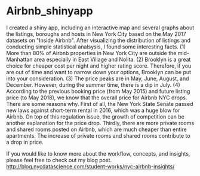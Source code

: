# Airbnb_shinyapp
I created a shiny app, including an interactive map and several graphs about the listings, boroughs and hosts in New York City based on the May 2017 datasets on "Inside Airbnb". After visualizing the distribution of listings and conducting simple statistical analsysis, I found some interesting facts.
(1) More than 80% of Airbnb properties in New York City are outside the mid-Manhattan area especially in East Village and Nolita.
(2) Brooklyn is a great choice for cheaper cost per night and higher rating score. Therefore, if you are out of time and want to narrow down your options, Brooklyn can be put into your consideration.
(3) The price peaks are in May, June, August, and December. However, during the summer time, there is a dip in July.
(4) According to the previous booking price (from May 2015) and future listing price (to May 2018), we know that the overall price for Airbnb NYC drops. There are some reasons why. First of all, the New York State Senate passed new laws against short-term rental in 2016, which was a huge blow for Airbnb. On top of this regulation issue, the growth of competition can be another explanation for the price drop. Thirdly, there are more private rooms and shared rooms posted on Airbnb, which are much cheaper than entire apartments. The increase of private rooms and shared rooms contribute to a drop in price.

If you would like to know more about the workflow, concepts, and insights, please feel free to check out my blog post. http://blog.nycdatascience.com/student-works/nyc-airbnb-insights/
